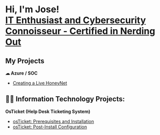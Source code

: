 <h1>Hi, I'm Jose! <br/><a href="https://www.linkedin.com/in/jose-pep-zayas/"">IT Enthusiast and Cybersecurity Connoisseur - Certified in Nerding Out</a>

<h2>My Projects</h2>

<b>&#9729; Azure / SOC </b>
- [Creating a Live HoneyNet](https://github.com/its-pep/Azure-SOC-HoneyNet)
  
<h2>👨‍💻 Information Technology Projects:</h2>
<b>OsTicket (Help Desk Ticketing System)</b>
  
- [osTicket: Prerequisites and Installation](https://github.com/its-pep/osticket-prereq)
- [osTicket: Post-Install Configuration](https://github.com/its-pep/osTicket)
